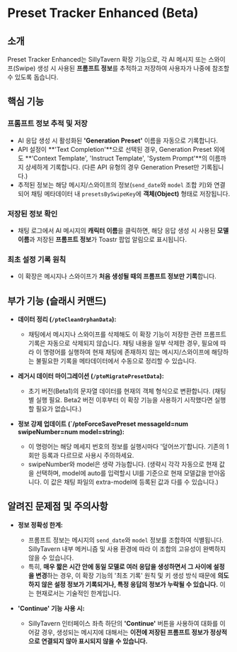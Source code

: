 # Preset Tracker Enhanced (Beta)

## 소개

Preset Tracker Enhanced는 SillyTavern 확장 기능으로, 각 AI 메시지 또는 스와이프(Swipe) 생성 시 사용된 **프롬프트 정보**를 추적하고 저장하여 사용자가 나중에 참조할 수 있도록 돕습니다.

## 핵심 기능

### 프롬프트 정보 추적 및 저장

*   AI 응답 생성 시 활성화된 **'Generation Preset'** 이름을 자동으로 기록합니다.
*   API 설정이 **'Text Completion'**으로 선택된 경우, Generation Preset 외에도 **'Context Template', 'Instruct Template', 'System Prompt'**의 이름까지 상세하게 기록합니다. (다른 API 유형의 경우 Generation Preset만 기록됩니다.)
*   추적된 정보는 해당 메시지/스와이프의 정보(`send_date`와 `model` 조합 키)와 연결되어 채팅 메타데이터 내 `presetsBySwipeKey`에 **객체(Object)** 형태로 저장됩니다.

### 저장된 정보 확인

*   채팅 로그에서 AI 메시지의 **캐릭터 이름**을 클릭하면, 해당 응답 생성 시 사용된 **모델 이름**과 저장된 **프롬프트 정보**가 Toastr 팝업 알림으로 표시됩니다.

### 최초 설정 기록 원칙

*   이 확장은 메시지나 스와이프가 **처음 생성될 때의 프롬프트 정보만 기록**합니다.

## 부가 기능 (슬래시 커맨드)

*   **데이터 정리 (`/pteCleanOrphanData`):**
    *   채팅에서 메시지나 스와이프를 삭제해도 이 확장 기능이 저장한 관련 프롬프트 기록은 자동으로 삭제되지 않습니다. 채팅 내용을 일부 삭제한 경우, 필요에 따라 이 명령어를 실행하여 현재 채팅에 존재하지 않는 메시지/스와이프에 해당하는 불필요한 기록을 메타데이터에서 수동으로 정리할 수 있습니다.

*   **레거시 데이터 마이그레이션 (`/pteMigratePresetData`):**
    *   초기 버전(Beta1)의 문자열 데이터를 현재의 객체 형식으로 변환합니다. (채팅별 실행 필요. Beta2 버전 이후부터 이 확장 기능을 사용하기 시작했다면 실행할 필요가 없습니다.)

*   **정보 강제 업데이트 (`/pteForceSavePreset messageId=num swipeNumber=num model=string):**
    *   이 명령어는 해당 메세지 번호의 정보를 실행시마다 '덮어쓰기'합니다. 기존의 1회만 등록과 다르므로 사용시 주의하세요.
    *   swipeNumber와 model은 생략 가능합니다. (생략시 각각 자동으로 현재 값을 선택하며, model에 auto를 입력할시 UI를 기준으로 현재 모델값을 받아옵니다. 이 값은 채팅 파일의 extra-model에 등록된 값과 다를 수 있습니다.)

## 알려진 문제점 및 주의사항

*   **정보 정확성 한계:**
    *   프롬프트 정보는 메시지의 `send_date`와 `model` 정보를 조합하여 식별됩니다. SillyTavern 내부 메커니즘 및 사용 환경에 따라 이 조합의 고유성이 완벽하지 않을 수 있습니다.
    *   특히, **매우 짧은 시간 안에 동일 모델로 여러 응답을 생성하면서 그 사이에 설정을 변경**하는 경우, 이 확장 기능의 '최초 기록' 원칙 및 키 생성 방식 때문에 **의도하지 않은 설정 정보가 기록되거나, 특정 응답의 정보가 누락될 수 있습니다.** 이는 현재로서는 기술적인 한계입니다.

*   **'Continue' 기능 사용 시:**
    *   SillyTavern 인터페이스 좌측 하단의 **'Continue'** 버튼을 사용하여 대화를 이어갈 경우, 생성되는 메시지에 대해서는 **이전에 저장된 프롬프트 정보가 정상적으로 연결되지 않아 표시되지 않을 수 있습니다.**